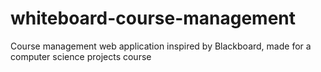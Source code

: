 # whiteboard-course-management
Course management web application inspired by Blackboard, made for a computer science projects course
